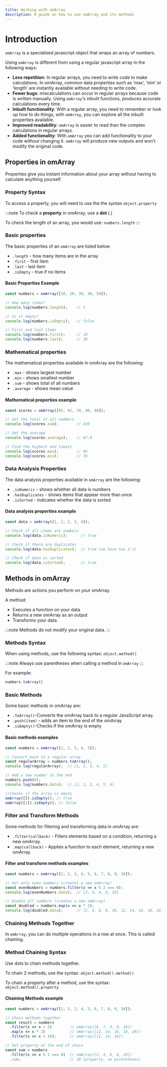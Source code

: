 ```yaml
---
title: Working with omArray
description: A guide on how to use omArray and its methods
---
```

# Introduction

`omArray` is a specialised javascript object that wraps an array of numbers. 

Using `omArray` is different from using a regular javascript array in the following ways:

- **Less repetition**: In regular arrays, you need to write code to make calculations. In omArray, common data properties such as ‘max’, ‘min’ or ‘length’ are instantly available without needing to write code. 
- **Fewer bugs**: miscalculations can occur in regular arrays because code is written manually.  Using `omArray`'s inbuilt functions, produces accurate calculations every time.
- **Inbuilt functionality**: With a regular array, you need to remember or look up how to do things, with `omArray`, you can explore all the inbuilt properties available.
- **Improved readability**: `omArray` is easier to read than the complex calculations in regular arrays.
- **Added functionality**: With `omArray` you can add functionality to your code without changing it. `omArray` will produce new outputs and won’t modify the original code.



## Properties in omArray

Properties give you instant information about your array without having to calculate anything yourself.

### Property Syntax 
To access a property, you will need to use the the syntax `object.property`

:::note
To check a **property** in omArray, use a **dot** (.) 

To check the length of an array, you would use: `numbers.length`
:::

### Basic properties
The basic properties of an `omArray` are listed below:

- `.length` - how many items are in the array
- `.first` -  first item
- `.last` - last item
- `.isEmpty` - true if no items

#### Basic Properties Example

```js
const numbers = omArray([10, 20, 30, 40, 50]);

// How many items?
console.log(numbers.length);    // 5

// Is it empty?
console.log(numbers.isEmpty);   // false

// First and last items
console.log(numbers.first);     // 10
console.log(numbers.last);      // 50
```

### Mathematical properties

The mathematical properties available in omArray are the following:

- `.max` - shows largest number
- `.min` - shows smallest number
- `.sum` - shows total of all numbers
- `.average` - shows mean value

#### Mathematical properties example

```js
const scores = omArray([85, 92, 78, 96, 88]);

// Get the total of all numbers
console.log(scores.sum);        // 439

// Get the average
console.log(scores.average);    // 87.8

// Find the highest and lowest
console.log(scores.max);        // 96
console.log(scores.min);        // 78
```

### Data Analysis Properties

The data analysis properties available in `omArray` are the following:

- `.isNumeric` - shows whether all data is numbers
- `.hasDuplicates` - shows items that appear more than once
- `.isSorted` - indicates whether the data is sorted 

#### Data analysis properties example

```js
const data = omArray([1, 2, 2, 3, 4]);

// Check if all items are numbers
console.log(data.isNumeric);      // true

// Check if there are duplicates
console.log(data.hasDuplicates);  // true (we have two 2's)

// Check if data is sorted
console.log(data.isSorted);       // true
```

## Methods in omArray

Methods are actions you perform on your omArray. 

A method:
- Executes a function on your data
- Returns a new omArray as an output 
- Transforms your data. 

:::note
Methods do not modify your original data.
:::

### Methods Syntax
When using methods, use the following syntax: `object.method()`

:::note
Always use parentheses when calling a method in `omArray`
:::

For example: 
```js
numbers.toArray()
```

### Basic Methods

Some basic methods in omArray are: 

- `.toArray()`-Converts the omArray back to a regular JavaScript array.
- `.push(item)` - adds an item to the end of the omArray 
- `.isEmpty()`-Checks if the omArray is empty

#### Basic methods examples
```js
const numbers = omArray([1, 2, 3, 4, 5]);

// Convert back to a regular array
const regularArray = numbers.toArray();
console.log(regularArray);  // [1, 2, 3, 4, 5]

// Add a new number to the end
numbers.push(6);
console.log(numbers.data);  // [1, 2, 3, 4, 5, 6]

//Checks if the array is empty
omArray([]).isEmpty(); // true
omArray([1]).isEmpty(); // false

```

### Filter and Transform Methods

Some methods for filtering and transforming data in omArray are:

- `.filter(callback)` - Filters elements based on a condition, returning a new omArray.
- `.map(callback)` - Applies a function to each element, returning a new omArray.

#### Filter and transform methods examples

```js
const numbers = omArray([1, 2, 3, 4, 5, 6, 7, 8, 9, 10]);

// Get only even numbers (creates a new omArray)
const evenNumbers = numbers.filter(x => x % 2 === 0);
console.log(evenNumbers.data);  // [2, 4, 6, 8, 10]

// Double all numbers (creates a new omArray)
const doubled = numbers.map(x => x * 2);
console.log(doubled.data);      // [2, 4, 6, 8, 10, 12, 14, 16, 18, 20]
```

### Chaining Methods Together

In `omArray`, you can do multiple operations in a row at once. This is called chaining.

### Method Chaining Syntax
Use dots to chain methods together.

To chain 2 methods, use the syntax: `object.method().method()`

To chain a property after a method, use the syntax: `object.method().property`

#### Chaining Methods example

```js
const numbers = omArray([1, 2, 3, 4, 5, 6, 7, 8, 9, 10]);

// Chain methods together
const result = numbers
  .filter(x => x > 5)        // omArray([6, 7, 8, 9, 10])
  .map(x => x * 2)           // omArray([12, 14, 16, 18, 20])
  .filter(x => x < 18);      // omArray([12, 14, 16])

// Get property at the end of chain
const sum = numbers
  .filter(x => x % 2 === 0)  // omArray([2, 4, 6, 8, 10])
  .sum;                      // 30 (property, no parentheses)

```


